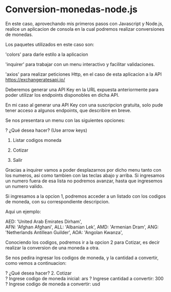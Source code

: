 # Conversion-monedas-node.js

En este caso, aprovechando mis primeros pasos con Javascript y Node.js, realice un aplicacion de consola
en la cual podremos realizar conversiones de monedas.

Los paquetes utilizados en este caso son: 

'colors' para darle estilo a la aplicacion

'inquirer' para trabajar con un menu interactivo y facilitar validaciones.

'axios' para realizar peticiones Http, en el caso de esta aplicacion a la API https://exchangeratesapi.io/

Deberemos generar una API Key en la URL expuesta anteriormente para poder utilizar los endpoints disponobles en dicha API.

En mi caso al generar una API Key con una suscripcion gratuita, solo pude tener acceso a algunos endpoints, que describire en
breve.

Se nos presentara un menu con las siguientes opciones:


? ¿Qué desea hacer? (Use arrow keys)

 1. Listar codigos moneda
  
 2. Cotizar
  
 0. Salir

Gracias a inquirer vamos a poder desplazarnos por dicho menu tanto con los numeros, asi como tambien con las teclas abajo y arriba. Si ingresamos un numero fuera de esa lista no podremos avanzar, hasta que ingresemos un numero valido.

Si ingresamos a la opcion 1, podremos acceder a un listado con los codigos de moneda, con su correspondiente descripcion.

Aqui un ejemplo:

  AED: 'United Arab Emirates Dirham',  
  AFN: 'Afghan Afghani',
  ALL: 'Albanian Lek',
  AMD: 'Armenian Dram',
  ANG: 'Netherlands Antillean Guilder',
  AOA: 'Angolan Kwanza',
  
  
Conociendo los codigos, podremos ir a la opcion 2 para Cotizar, es decir realizar la conversion de una moneda a otra.

Se nos pedira ingresar los codigos de moneda, y la cantidad a convertir, como vemos a continuacion:


? ¿Qué desea hacer? 2. Cotizar       
? Ingrese codigo de moneda inicial:  ars
? Ingrese cantidad a convertir:  300     
? Ingrese codigo de moneda a convertir:  usd





